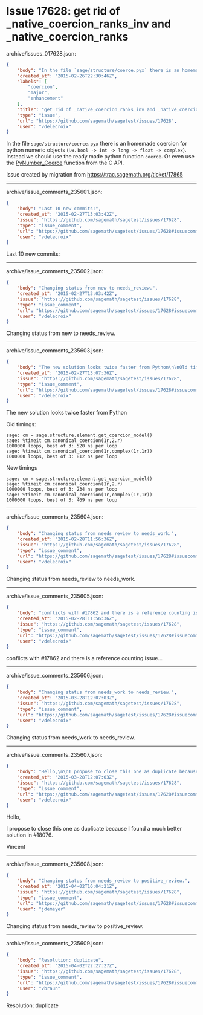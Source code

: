 # Issue 17628: get rid of _native_coercion_ranks_inv and _native_coercion_ranks

archive/issues_017628.json:
```json
{
    "body": "In the file `sage/structure/coerce.pyx` there is an homemade coercion for python numeric objects (i.e. `bool -> int -> long -> float -> complex`). Instead we should use the ready made python function `coerce`. Or even use the [PyNumber_Coerce](https://docs.python.org/2/c-api/number.html#c.PyNumber_Coerce) function from the C API.\n\nIssue created by migration from https://trac.sagemath.org/ticket/17865\n\n",
    "created_at": "2015-02-26T22:30:46Z",
    "labels": [
        "coercion",
        "major",
        "enhancement"
    ],
    "title": "get rid of _native_coercion_ranks_inv and _native_coercion_ranks",
    "type": "issue",
    "url": "https://github.com/sagemath/sagetest/issues/17628",
    "user": "vdelecroix"
}
```
In the file `sage/structure/coerce.pyx` there is an homemade coercion for python numeric objects (i.e. `bool -> int -> long -> float -> complex`). Instead we should use the ready made python function `coerce`. Or even use the [PyNumber_Coerce](https://docs.python.org/2/c-api/number.html#c.PyNumber_Coerce) function from the C API.

Issue created by migration from https://trac.sagemath.org/ticket/17865





---

archive/issue_comments_235601.json:
```json
{
    "body": "Last 10 new commits:",
    "created_at": "2015-02-27T13:03:42Z",
    "issue": "https://github.com/sagemath/sagetest/issues/17628",
    "type": "issue_comment",
    "url": "https://github.com/sagemath/sagetest/issues/17628#issuecomment-235601",
    "user": "vdelecroix"
}
```

Last 10 new commits:



---

archive/issue_comments_235602.json:
```json
{
    "body": "Changing status from new to needs_review.",
    "created_at": "2015-02-27T13:03:42Z",
    "issue": "https://github.com/sagemath/sagetest/issues/17628",
    "type": "issue_comment",
    "url": "https://github.com/sagemath/sagetest/issues/17628#issuecomment-235602",
    "user": "vdelecroix"
}
```

Changing status from new to needs_review.



---

archive/issue_comments_235603.json:
```json
{
    "body": "The new solution looks twice faster from Python\n\nOld timings:\n\n```\nsage: cm = sage.structure.element.get_coercion_model()\nsage: %timeit cm.canonical_coercion(1r,2.r)\n1000000 loops, best of 3: 520 ns per loop\nsage: %timeit cm.canonical_coercion(1r,complex(1r,1r))\n1000000 loops, best of 3: 812 ns per loop\n```\n\n\nNew timings\n\n```\nsage: cm = sage.structure.element.get_coercion_model()\nsage: %timeit cm.canonical_coercion(1r,2.r)\n1000000 loops, best of 3: 234 ns per loop\nsage: %timeit cm.canonical_coercion(1r,complex(1r,1r))\n1000000 loops, best of 3: 469 ns per loop\n```\n",
    "created_at": "2015-02-27T13:07:36Z",
    "issue": "https://github.com/sagemath/sagetest/issues/17628",
    "type": "issue_comment",
    "url": "https://github.com/sagemath/sagetest/issues/17628#issuecomment-235603",
    "user": "vdelecroix"
}
```

The new solution looks twice faster from Python

Old timings:

```
sage: cm = sage.structure.element.get_coercion_model()
sage: %timeit cm.canonical_coercion(1r,2.r)
1000000 loops, best of 3: 520 ns per loop
sage: %timeit cm.canonical_coercion(1r,complex(1r,1r))
1000000 loops, best of 3: 812 ns per loop
```


New timings

```
sage: cm = sage.structure.element.get_coercion_model()
sage: %timeit cm.canonical_coercion(1r,2.r)
1000000 loops, best of 3: 234 ns per loop
sage: %timeit cm.canonical_coercion(1r,complex(1r,1r))
1000000 loops, best of 3: 469 ns per loop
```




---

archive/issue_comments_235604.json:
```json
{
    "body": "Changing status from needs_review to needs_work.",
    "created_at": "2015-02-28T11:56:36Z",
    "issue": "https://github.com/sagemath/sagetest/issues/17628",
    "type": "issue_comment",
    "url": "https://github.com/sagemath/sagetest/issues/17628#issuecomment-235604",
    "user": "vdelecroix"
}
```

Changing status from needs_review to needs_work.



---

archive/issue_comments_235605.json:
```json
{
    "body": "conflicts with #17862 and there is a reference counting issue...",
    "created_at": "2015-02-28T11:56:36Z",
    "issue": "https://github.com/sagemath/sagetest/issues/17628",
    "type": "issue_comment",
    "url": "https://github.com/sagemath/sagetest/issues/17628#issuecomment-235605",
    "user": "vdelecroix"
}
```

conflicts with #17862 and there is a reference counting issue...



---

archive/issue_comments_235606.json:
```json
{
    "body": "Changing status from needs_work to needs_review.",
    "created_at": "2015-03-28T12:07:03Z",
    "issue": "https://github.com/sagemath/sagetest/issues/17628",
    "type": "issue_comment",
    "url": "https://github.com/sagemath/sagetest/issues/17628#issuecomment-235606",
    "user": "vdelecroix"
}
```

Changing status from needs_work to needs_review.



---

archive/issue_comments_235607.json:
```json
{
    "body": "Hello,\n\nI propose to close this one as duplicate because I found a much better solution in #18076.\n\nVincent",
    "created_at": "2015-03-28T12:07:03Z",
    "issue": "https://github.com/sagemath/sagetest/issues/17628",
    "type": "issue_comment",
    "url": "https://github.com/sagemath/sagetest/issues/17628#issuecomment-235607",
    "user": "vdelecroix"
}
```

Hello,

I propose to close this one as duplicate because I found a much better solution in #18076.

Vincent



---

archive/issue_comments_235608.json:
```json
{
    "body": "Changing status from needs_review to positive_review.",
    "created_at": "2015-04-02T16:04:21Z",
    "issue": "https://github.com/sagemath/sagetest/issues/17628",
    "type": "issue_comment",
    "url": "https://github.com/sagemath/sagetest/issues/17628#issuecomment-235608",
    "user": "jdemeyer"
}
```

Changing status from needs_review to positive_review.



---

archive/issue_comments_235609.json:
```json
{
    "body": "Resolution: duplicate",
    "created_at": "2015-04-02T22:27:27Z",
    "issue": "https://github.com/sagemath/sagetest/issues/17628",
    "type": "issue_comment",
    "url": "https://github.com/sagemath/sagetest/issues/17628#issuecomment-235609",
    "user": "vbraun"
}
```

Resolution: duplicate
